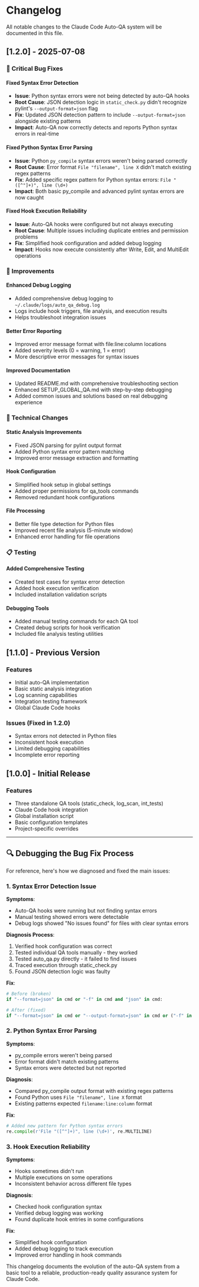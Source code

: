 # Changelog

All notable changes to the Claude Code Auto-QA system will be documented in this file.

## [1.2.0] - 2025-07-08

### 🐛 Critical Bug Fixes

#### Fixed Syntax Error Detection
- **Issue**: Python syntax errors were not being detected by auto-QA hooks
- **Root Cause**: JSON detection logic in `static_check.py` didn't recognize pylint's `--output-format=json` flag
- **Fix**: Updated JSON detection pattern to include `--output-format=json` alongside existing patterns
- **Impact**: Auto-QA now correctly detects and reports Python syntax errors in real-time

#### Fixed Python Syntax Error Parsing
- **Issue**: Python `py_compile` syntax errors weren't being parsed correctly
- **Root Cause**: Error format `File "filename", line X` didn't match existing regex patterns
- **Fix**: Added specific regex pattern for Python syntax errors: `File "([^"]+)", line (\d+)`
- **Impact**: Both basic py_compile and advanced pylint syntax errors are now caught

#### Fixed Hook Execution Reliability
- **Issue**: Auto-QA hooks were configured but not always executing
- **Root Cause**: Multiple issues including duplicate entries and permission problems
- **Fix**: Simplified hook configuration and added debug logging
- **Impact**: Hooks now execute consistently after Write, Edit, and MultiEdit operations

### 🚀 Improvements

#### Enhanced Debug Logging
- Added comprehensive debug logging to `~/.claude/logs/auto_qa_debug.log`
- Logs include hook triggers, file analysis, and execution results
- Helps troubleshoot integration issues

#### Better Error Reporting
- Improved error message format with file:line:column locations
- Added severity levels (0 = warning, 1 = error)
- More descriptive error messages for syntax issues

#### Improved Documentation
- Updated README.md with comprehensive troubleshooting section
- Enhanced SETUP_GLOBAL_QA.md with step-by-step debugging
- Added common issues and solutions based on real debugging experience

### 🔧 Technical Changes

#### Static Analysis Improvements
- Fixed JSON parsing for pylint output format
- Added Python syntax error pattern matching
- Improved error message extraction and formatting

#### Hook Configuration
- Simplified hook setup in global settings
- Added proper permissions for qa_tools commands
- Removed redundant hook configurations

#### File Processing
- Better file type detection for Python files
- Improved recent file analysis (5-minute window)
- Enhanced error handling for file operations

### 📋 Testing

#### Added Comprehensive Testing
- Created test cases for syntax error detection
- Added hook execution verification
- Included installation validation scripts

#### Debugging Tools
- Added manual testing commands for each QA tool
- Created debug scripts for hook verification
- Included file analysis testing utilities

## [1.1.0] - Previous Version

### Features
- Initial auto-QA implementation
- Basic static analysis integration
- Log scanning capabilities
- Integration testing framework
- Global Claude Code hooks

### Issues (Fixed in 1.2.0)
- Syntax errors not detected in Python files
- Inconsistent hook execution
- Limited debugging capabilities
- Incomplete error reporting

## [1.0.0] - Initial Release

### Features
- Three standalone QA tools (static_check, log_scan, int_tests)
- Claude Code hook integration
- Global installation script
- Basic configuration templates
- Project-specific overrides

---

## 🔍 Debugging the Bug Fix Process

For reference, here's how we diagnosed and fixed the main issues:

### 1. Syntax Error Detection Issue

**Symptoms**: 
- Auto-QA hooks were running but not finding syntax errors
- Manual testing showed errors were detectable
- Debug logs showed "No issues found" for files with clear syntax errors

**Diagnosis Process**:
1. Verified hook configuration was correct
2. Tested individual QA tools manually - they worked
3. Tested auto_qa.py directly - it failed to find issues
4. Traced execution through static_check.py
5. Found JSON detection logic was faulty

**Fix**:
```python
# Before (broken)
if "--format=json" in cmd or "-f" in cmd and "json" in cmd:

# After (fixed)
if "--format=json" in cmd or "--output-format=json" in cmd or ("-f" in cmd and "json" in cmd):
```

### 2. Python Syntax Error Parsing

**Symptoms**:
- py_compile errors weren't being parsed
- Error format didn't match existing patterns
- Syntax errors were detected but not reported

**Diagnosis**:
- Compared py_compile output format with existing regex patterns
- Found Python uses `File "filename", line X` format
- Existing patterns expected `filename:line:column` format

**Fix**:
```python
# Added new pattern for Python syntax errors
re.compile(r'File "([^"]+)", line (\d+)', re.MULTILINE)
```

### 3. Hook Execution Reliability

**Symptoms**:
- Hooks sometimes didn't run
- Multiple executions on some operations
- Inconsistent behavior across different file types

**Diagnosis**:
- Checked hook configuration syntax
- Verified debug logging was working
- Found duplicate hook entries in some configurations

**Fix**:
- Simplified hook configuration
- Added debug logging to track execution
- Improved error handling in hook commands

This changelog documents the evolution of the auto-QA system from a basic tool to a reliable, production-ready quality assurance system for Claude Code.